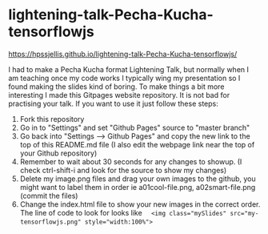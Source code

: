 # lightening-talk-Pecha-Kucha-tensorflowjs


https://hpssjellis.github.io/lightening-talk-Pecha-Kucha-tensorflowjs/




I had to make a Pecha Kucha format Lightening Talk, but normally when I am teaching once my code works I typically wing my presentation so I found making the slides kind of boring. To make things a bit more interesting I made this Gitpages website repository. It is not bad for practising your talk. If you want to use it just follow these steps:

1. Fork this repository
1. Go in to "Settings" and set "Github Pages" source to "master branch"
1. Go back into "Settings --> Github Pages" and copy the new link to the top of this README.md file (I also edit the webpage link near the top of your Github repository)
1. Remember to wait about 30 seconds for any changes to showup. (I check ctrl-shift-i and look for the source to show my changes)
1. Delete my image.png files and drag your own images to the github, you might want to label them in order ie a01cool-file.png, a02smart-file.png (commit the files)
1. Change the index.html file to show your new images in the correct order. The line of code to look for looks like ``` 
  <img class="mySlides" src="my-tensorflowjs.png" style="width:100%">```
  
